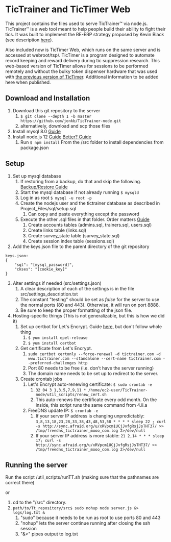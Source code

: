# TicTrainer and TicTimer Web

This project contains the files used to serve TicTrainer™ via node.js. 
TicTrainer™ is a web tool meant to help people build their ability to fight their tics. 
It was built to implement the RE-ERP strategy proposed by Kevin Black (see description [here](http://dx.doi.org/10.12688/f1000research.13460.1)).

Also included now is TicTimer Web, which runs on the same server and is accessed at webroot/tsp/. 
TicTimer is a program designed to automate record keeping and reward delivery during tic suppression research. 
This web-based version of TicTimer allows for sessions to be performed remotely and 
without the bulky token dispenser hardware that was used with [the previous version of TicTimer](https://github.com/jonkb/TicTimer). 
Additional information to be added here when published.

## Download and Installation
1. Download this git repository to the server
	1. `$ git clone --depth 1 -b master https://github.com/jonkb/TicTrainer-node.git`
	2. alternatively, download and scp those files
2. Install mysql 8.0 [Guide](https://techviewleo.com/how-to-install-mysql-8-on-amazon-linux-2/)
3. Install node.js 12 [Guide](https://docs.aws.amazon.com/sdk-for-javascript/v2/developer-guide/setting-up-node-on-ec2-instance.html) [Better? Guide](https://tecadmin.net/install-latest-nodejs-and-npm-on-centos/)
	1. Run `$ npm install` From the /src folder to install dependencies from package.json

## Setup
1. Set up mysql database
	1. If restoring from a backup, do that and skip the following. [Backup/Restore Guide](https://phoenixnap.com/kb/how-to-backup-restore-a-mysql-database)
	2. Start the mysql database if not already running `$ mysqld`
	3. Log in as root `$ mysql -u root -p`
	4. Create the nodejs user and the tictrainer database as described in Project_Files/sql/setup.sql
		1. Can copy and paste everything except the password
	5. Execute the other .sql files in that folder. Order matters [Guide](https://dev.mysql.com/doc/refman/8.0/en/mysql-batch-commands.html)
		1. Create accounts tables (admins.sql, trainers.sql, users.sql)
		2. Create links table (links.sql)
		3. Create survey_state table (survey_state.sql)
		4. Create session index table (sessions.sql)
2. Add the keys.json file to the parent directory of the git repository
~~~
keys.json:
{
	"sql": "[mysql_password]",
	"ckses": "[cookie_key]"
}
~~~
3. Alter settings if needed (src/settings.json)
	1. A clear description of each of the settings is in the file src/settings_description.txt
	2. The constant "testing" should be set as *false* for the server to use the normal ports (80 and 443). 
		Otherwise, it will run on port 8888.
	3. Be sure to keep the proper formatting of the json file.
4. Hosting-specific things (This is not generalizable, but this is how we did it)
	1. Set up certbot for Let's Encrypt. Guide [here](https://dade2.net/kb/how-to-install-and-configure-certbot-on-apache-centos/), but don't follow whole thing
		1. `$ yum install epel-release`
		2. `$ yum install certbot`
	2. Get certificate from Let's Encrypt.
		1. `sudo certbot certonly --force-renewal -d tictrainer.com -d www.tictrainer.com --standalone --cert-name tictrainer.com --preferred-challenges http`
		2. Port 80 needs to be free (i.e. don't have the server running)
		3. The domain name needs to be set up to redirect to the server.
	3. Create crontab jobs
		1. Let's Encrypt auto-renewing certificate: `$ sudo crontab -e` 
			1. `32 04 3 1,3,5,7,9,11 * /home/ec2-user/TicTrainer-node/util_scripts/renew_cert.sh`
			2. This auto-renews the certificate every odd month. On the inside, this script runs the same command from 4.ii.a
		2. FreeDNS update IP: `$ crontab -e`
			1. If your server IP address is changing unpredictably: `3,8,13,18,23,28,33,38,43,48,53,58 * * * * sleep 22 ; curl -s http://sync.afraid.org/u/xRVpcm1UCjJvfgRsjJsTHT37/ >> /tmp/freedns_tictrainer_mooo_com.log 2>/dev/null`
			2. If your server IP address is more stable: `21 2,14 * * * sleep 17; curl -s http://sync.afraid.org/u/xRVpcm1UCjJvfgRsjJsTHT37/ >> /tmp/freedns_tictrainer_mooo_com.log 2>/dev/null`

## Running the server
Run the script /util_scripts/runTT.sh (making sure that the pathnames are correct there)

or

1. cd to the "/src" directory.
2. `path/to/Tt_repository/src$ sudo nohup node server.js &> logs/log.txt &`
	1. "sudo" because it needs to be run as root to use ports 80 and 443
	2. "nohup" lets the server continue running after closing the ssh session
	3. "&>" pipes output to log.txt
